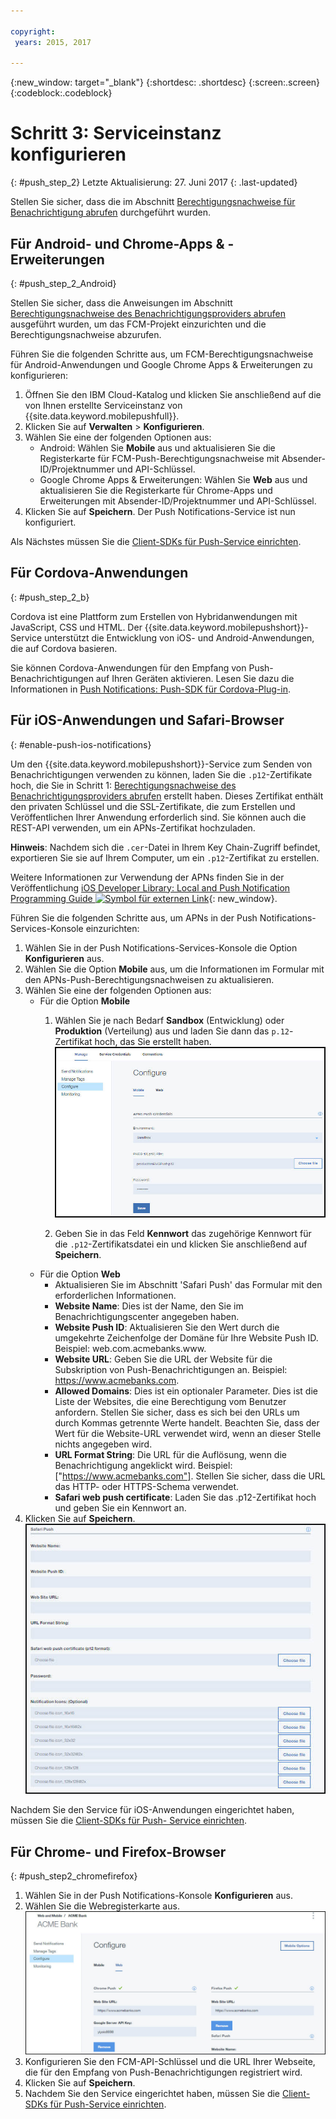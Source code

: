 ```yaml
---

copyright:
 years: 2015, 2017

---
```


{:new_window: target="_blank"}
{:shortdesc: .shortdesc}
{:screen:.screen}
{:codeblock:.codeblock}

# Schritt 3: Serviceinstanz konfigurieren 
{: #push_step_2}
Letzte Aktualisierung: 27. Juni 2017
{: .last-updated}

Stellen Sie sicher, dass die im Abschnitt [Berechtigungsnachweise für Benachrichtigung abrufen](push_step_1.html) durchgeführt wurden.


## Für Android- und Chrome-Apps & -Erweiterungen
{: #push_step_2_Android}


Stellen Sie sicher, dass die Anweisungen im Abschnitt [Berechtigungsnachweise des Benachrichtigungsproviders abrufen](push_step_1.html) ausgeführt wurden, um das FCM-Projekt einzurichten und die Berechtigungsnachweise abzurufen.

Führen Sie die folgenden Schritte aus, um FCM-Berechtigungsnachweise für Android-Anwendungen und Google Chrome Apps & Erweiterungen zu konfigurieren:

1. Öffnen Sie den IBM Cloud-Katalog und klicken Sie anschließend auf die von Ihnen erstellte Serviceinstanz von {{site.data.keyword.mobilepushfull}}. 
2. Klicken Sie auf **Verwalten** > **Konfigurieren**. 
3. Wählen Sie eine der folgenden Optionen aus: 
	- Android: Wählen Sie **Mobile** aus und aktualisieren Sie die Registerkarte für FCM-Push-Berechtigungsnachweise mit Absender-ID/Projektnummer und API-Schlüssel. 
	- Google Chrome Apps & Erweiterungen: Wählen Sie **Web** aus und aktualisieren Sie die Registerkarte für Chrome-Apps und Erweiterungen mit Absender-ID/Projektnummer und API-Schlüssel. 
4. Klicken Sie auf **Speichern**. Der Push Notifications-Service ist nun konfiguriert.

Als Nächstes müssen Sie die [Client-SDKs für Push-Service einrichten](push_step_3.html).


## Für Cordova-Anwendungen 
{: #push_step_2_b}


Cordova ist eine Plattform zum Erstellen von Hybridanwendungen mit JavaScript, CSS und HTML. Der {{site.data.keyword.mobilepushshort}}-Service unterstützt die Entwicklung von iOS- und Android-Anwendungen, die auf Cordova basieren.

Sie können Cordova-Anwendungen für den Empfang von Push-Benachrichtigungen auf Ihren Geräten aktivieren. Lesen Sie dazu die Informationen in [Push Notifications: Push-SDK für Cordova-Plug-in](https://github.com/ibm-bluemix-mobile-services/bms-clientsdk-cordova-plugin-push/tree/Doc#ios-app).



## Für iOS-Anwendungen und Safari-Browser 
{: #enable-push-ios-notifications}


Um den {{site.data.keyword.mobilepushshort}}-Service zum Senden von Benachrichtigungen verwenden zu können, laden Sie die `.p12`-Zertifikate hoch, die Sie in Schritt 1: [Berechtigungsnachweise des Benachrichtigungsproviders abrufen](push_step_1.html) erstellt haben. Dieses Zertifikat enthält den privaten Schlüssel und die SSL-Zertifikate, die zum Erstellen und Veröffentlichen Ihrer Anwendung erforderlich sind. Sie können auch die REST-API verwenden, um ein APNs-Zertifikat hochzuladen.

**Hinweis**: Nachdem sich die `.cer`-Datei in Ihrem Key Chain-Zugriff befindet, exportieren Sie sie auf Ihrem Computer, um ein `.p12`-Zertifikat zu erstellen.

Weitere Informationen zur Verwendung der APNs finden Sie in der Veröffentlichung [iOS Developer Library: Local and Push Notification Programming Guide ![Symbol für externen Link](../../icons/launch-glyph.svg "Symbol für externen Link")](https://developer.apple.com/library/content/documentation/NetworkingInternet/Conceptual/RemoteNotificationsPG/APNSOverview.html#//apple_ref/doc/uid/TP40008194-CH8-SW1){: new_window}.

Führen Sie die folgenden Schritte aus, um APNs in der Push Notifications-Services-Konsole einzurichten:

1. Wählen Sie in der Push Notifications-Services-Konsole die Option **Konfigurieren** aus.
2. Wählen Sie die Option **Mobile** aus, um die Informationen im Formular mit den APNs-Push-Berechtigungsnachweisen zu aktualisieren.
3. Wählen Sie eine der folgenden Optionen aus:
	- Für die Option **Mobile**
		1. Wählen Sie je nach Bedarf **Sandbox** (Entwicklung) oder **Produktion** (Verteilung) aus und laden Sie dann das `p.12`-Zertifikat hoch, das Sie erstellt haben.
		  ![Push Notifications-Konsole einrichten](images/wizard.jpg)

		1. Geben Sie in das Feld **Kennwort** das zugehörige Kennwort für die `.p12`-Zertifikatsdatei ein und klicken Sie anschließend auf **Speichern**.
	- Für die Option **Web**
		- Aktualisieren Sie im Abschnitt 'Safari Push' das Formular mit den erforderlichen Informationen. 
		- **Website Name**: Dies ist der Name, den Sie im Benachrichtigungscenter angegeben haben.
		- **Website Push ID**: Aktualisieren Sie den Wert durch die umgekehrte Zeichenfolge der Domäne für Ihre Website Push ID. Beispiel: web.com.acmebanks.www.
		- **Website URL**: Geben Sie die URL der Website für die Subskription von Push-Benachrichtigungen an. Beispiel: https://www.acmebanks.com.
		- **Allowed Domains**: Dies ist ein optionaler Parameter. Dies ist die Liste der Websites, die eine Berechtigung vom Benutzer anfordern. Stellen Sie sicher, dass es sich bei den URLs um durch Kommas getrennte Werte handelt. Beachten Sie, dass der Wert für die Website-URL verwendet wird, wenn an dieser Stelle nichts angegeben wird. 
		- **URL Format String**: Die URL für die Auflösung, wenn die Benachrichtigung angeklickt wird. Beispiel: ["https://www.acmebanks.com"]. Stellen Sie sicher, dass die URL das HTTP- oder HTTPS-Schema verwendet.
		- **Safari web push certificate**: Laden Sie das .p12-Zertifikat hoch und geben Sie ein Kennwort an.
4. Klicken Sie auf **Speichern**.	
![Push Notifications-Konsole](images/push_configure_safari.jpg)	

Nachdem Sie den Service für iOS-Anwendungen eingerichtet haben, müssen Sie die [Client-SDKs für Push- Service einrichten](push_step_3.html).


## Für Chrome- und Firefox-Browser 
{: #push_step2_chromefirefox}

1. Wählen Sie in der Push Notifications-Konsole **Konfigurieren** aus.
2. Wählen Sie die Webregisterkarte aus.
	![WebPush-Konfigurationen](images/webpush_configure.jpg)
3. Konfigurieren Sie den FCM-API-Schlüssel und die URL Ihrer Webseite, die für den Empfang von Push-Benachrichtigungen registriert wird.
4. Klicken Sie auf **Speichern**.
5. Nachdem Sie den Service eingerichtet haben, müssen Sie die [Client-SDKs für Push-Service einrichten](push_step_3.html).
